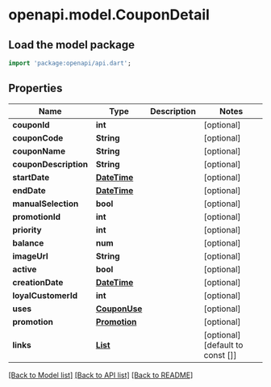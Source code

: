 # openapi.model.CouponDetail

## Load the model package
```dart
import 'package:openapi/api.dart';
```

## Properties
Name | Type | Description | Notes
------------ | ------------- | ------------- | -------------
**couponId** | **int** |  | [optional] 
**couponCode** | **String** |  | [optional] 
**couponName** | **String** |  | [optional] 
**couponDescription** | **String** |  | [optional] 
**startDate** | [**DateTime**](DateTime.md) |  | [optional] 
**endDate** | [**DateTime**](DateTime.md) |  | [optional] 
**manualSelection** | **bool** |  | [optional] 
**promotionId** | **int** |  | [optional] 
**priority** | **int** |  | [optional] 
**balance** | **num** |  | [optional] 
**imageUrl** | **String** |  | [optional] 
**active** | **bool** |  | [optional] 
**creationDate** | [**DateTime**](DateTime.md) |  | [optional] 
**loyalCustomerId** | **int** |  | [optional] 
**uses** | [**CouponUse**](CouponUse.md) |  | [optional] 
**promotion** | [**Promotion**](Promotion.md) |  | [optional] 
**links** | [**List<CouponLink>**](CouponLink.md) |  | [optional] [default to const []]

[[Back to Model list]](../README.md#documentation-for-models) [[Back to API list]](../README.md#documentation-for-api-endpoints) [[Back to README]](../README.md)



